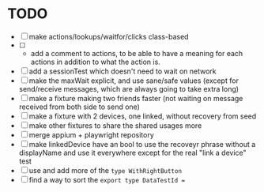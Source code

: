# TODO

- [ ] make actions/lookups/waitfor/clicks class-based
- [ ] - add a comment to actions, to be able to have a meaning for each actions in addition to what the action is.
- [ ] add a sessionTest which doesn't need to wait on network
- [ ] make the maxWait explicit, and use sane/safe values (except for send/receive messages, which are always going to take extra long)
- [ ] make a fixture making two friends faster (not waiting on message received from both side to send one)
- [ ] make a fixture with 2 devices, one linked, without recovery from seed
- [ ] make other fixtures to share the shared usages more
- [ ] merge appium + playwright repository
- [ ] make linkedDevice have an bool to use the recoveyr phrase without a displayName and use it everywhere except for the real "link a device" test
- [ ] use and add more of the `type WithRightButton`
- [ ] find a way to sort the `export type DataTestId =`
